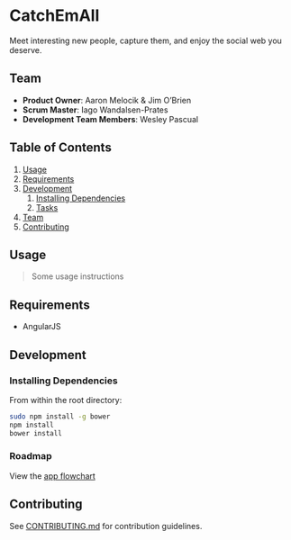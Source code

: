 # CatchEmAll
Meet interesting new people, capture them, and enjoy the social web you deserve.


## Team

  - __Product Owner__: Aaron Melocik & Jim O’Brien
  - __Scrum Master__: Iago Wandalsen-Prates
  - __Development Team Members__: Wesley Pascual

## Table of Contents

1. [Usage](#Usage)
1. [Requirements](#requirements)
1. [Development](#development)
    1. [Installing Dependencies](#installing-dependencies)
    1. [Tasks](#tasks)
1. [Team](#team)
1. [Contributing](#contributing)

## Usage

> Some usage instructions

## Requirements

- AngularJS


## Development

### Installing Dependencies

From within the root directory:

```sh
sudo npm install -g bower
npm install
bower install
```

### Roadmap

View the [app flowchart](https://www.lucidchart.com/invitations/accept/5c84ee63-ebf2-4aa4-b6a7-d22887f614bc)


## Contributing

See [CONTRIBUTING.md](CONTRIBUTING.md) for contribution guidelines.

